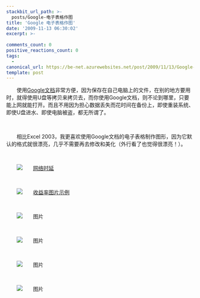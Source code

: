 ```yaml
---
stackbit_url_path: >-
  posts/Google-电子表格作图
title: 'Google 电子表格作图'
date: '2009-11-13 06:30:02'
excerpt: >-
  
comments_count: 0
positive_reactions_count: 0
tags: 
  - 
canonical_url: https://be-net.azurewebsites.net/post/2009/11/13/Google-电子表格作图
template: post
---
```

<div style="TEXT-INDENT: 2em"><p>使用<a target="_blank" href="http://docs.google.com/">Google文档</a><wbr>非常方便，因为保存在自己电脑上的文件，在别的地方要用时，就得使用U盘等拷贝来拷贝去，而你使用Google文档，则不论到哪里，只要能上网就能打开。而且不用因为担心数据丢失而花时间在备份上，即使重装系统、即使U盘进水、即使电脑被盗，都无所谓了。</p><p>&nbsp;</p><p>相比Excel 2003，我更喜欢使用Google文档的电子表格制作图形，因为它默认的格式就很漂亮，几乎不需要再去修改和美化（外行看了也觉得很漂亮！）。</p><p>&nbsp;</p><p><a title="网络时延" target="_blank" href="http://www.myfootprints.cn/"><img border="0" alt="网络时延" src="http://spreadsheets.google.com/pub?key=0AnCz_IFTgv8wcDlKVWk4Y3lsUE5VdzhyZlFubGdGZkE&amp;oid=5&amp;output=image"></a></p><p>&nbsp;</p><p><a title="财富故事" target="_blank" href="http://www.richstories.com/"><img border="0" alt="收益率图片示例" src="http://spreadsheets.google.com/pub?key=t6vp5BNmEQDjTPZ4wev0MXg&amp;oid=1&amp;output=image"></a></p><p>&nbsp;</p><p><img border="0" alt="图片" appendurl="1" src="http://spreadsheets.google.com/pub?key=p9JUi8cylPNVrleaaZTc9cQ&amp;oid=2&amp;output=image"></p><p>&nbsp;</p><p><img border="0" alt="图片" appendurl="1" src="http://spreadsheets.google.com/pub?key=p9JUi8cylPNVrleaaZTc9cQ&amp;oid=9&amp;output=image"></p><p>&nbsp;</p><p><img border="0" alt="图片" appendurl="1" src="http://spreadsheets.google.com/pub?key=p9JUi8cylPNVrleaaZTc9cQ&amp;oid=10&amp;output=image"></p><p>&nbsp;</p><p><img border="0" alt="图片" appendurl="1" src="http://spreadsheets.google.com/pub?key=p9JUi8cylPNUw8rfQnlgFfA&amp;oid=1&amp;output=image"></p><p>&nbsp;</p><p><img alt="" src="https://spreadsheets.google.com/oimg?key=0AnCz_IFTgv8wdGozN2VEbUNGWTh3YW1SQ0JqOXkyMkE&amp;oid=1&amp;v=1264779123112"></p></div>